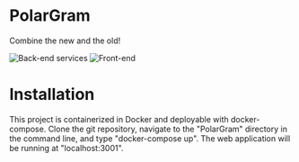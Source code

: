 # PolarGram
Combine the new and the old!

![Back-end services](https://github.com/LarsvdBrandt/PolarGram/workflows/Back-end%20CI/badge.svg)
![Front-end](https://github.com/LarsvdBrandt/PolarGram/workflows/Front-end%20CI/badge.svg)
 
# Installation
This project is containerized in Docker and deployable with docker-compose. Clone the git repository, navigate to the "PolarGram" directory in the command line, and type "docker-compose up". The web application will be running at "localhost:3001".
